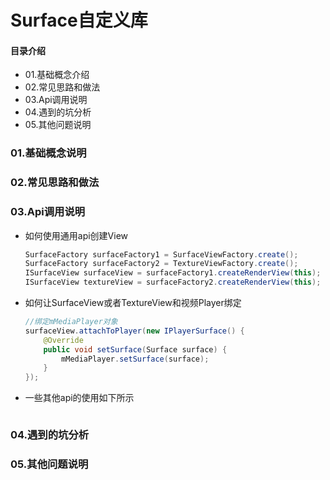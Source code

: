 # Surface自定义库
#### 目录介绍
- 01.基础概念介绍
- 02.常见思路和做法
- 03.Api调用说明
- 04.遇到的坑分析
- 05.其他问题说明



### 01.基础概念说明



### 02.常见思路和做法



### 03.Api调用说明
- 如何使用通用api创建View
    ``` java
    SurfaceFactory surfaceFactory1 = SurfaceViewFactory.create();
    SurfaceFactory surfaceFactory2 = TextureViewFactory.create();
    ISurfaceView surfaceView = surfaceFactory1.createRenderView(this);
    ISurfaceView textureView = surfaceFactory2.createRenderView(this);
    ```
- 如何让SurfaceView或者TextureView和视频Player绑定
    ``` java
    //绑定mMediaPlayer对象
    surfaceView.attachToPlayer(new IPlayerSurface() {
        @Override
        public void setSurface(Surface surface) {
            mMediaPlayer.setSurface(surface);
        }
    });
    ```
- 一些其他api的使用如下所示
```

```



### 04.遇到的坑分析


### 05.其他问题说明





